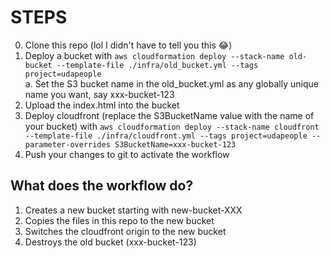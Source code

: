 # STEPS  
0. Clone this repo (lol I didn't have to tell you this 😂)
1. Deploy a bucket with `aws cloudformation deploy --stack-name old-bucket --template-file ./infra/old_bucket.yml --tags project=udapeople`    
    a. Set the S3 bucket name in the old_bucket.yml as any globally unique name you want, say xxx-bucket-123  
2. Upload the index.html into the bucket  
3. Deploy cloudfront (replace the S3BucketName value with the name of your bucket) with `aws cloudformation deploy --stack-name cloudfront --template-file ./infra/cloudfront.yml --tags project=udapeople --parameter-overrides S3BucketName=xxx-bucket-123`  
4. Push your changes to git to activate the workflow  

## What does the workflow do?
1. Creates a new bucket starting with new-bucket-XXX  
2. Copies the files in this repo to the new bucket  
3. Switches the cloudfront origin to the new bucket  
4. Destroys the old bucket (xxx-bucket-123)  
